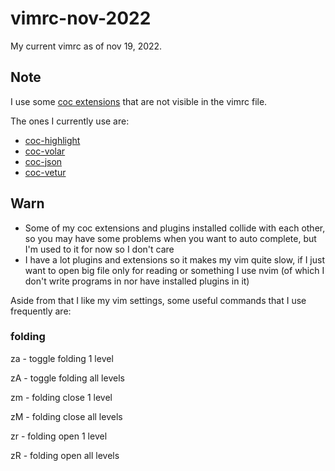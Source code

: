 # vimrc-nov-2022
My current vimrc as of nov 19, 2022.

## Note
I use some [coc extensions](https://github.com/neoclide/coc.nvim/wiki/Using-coc-extensions#implemented-coc-extensions) that are not visible in the vimrc file.

The ones I currently use are:
- [coc-highlight](https://github.com/neoclide/coc-highlight)
- [coc-volar](https://github.com/yaegassy/coc-volar)
- [coc-json](https://github.com/neoclide/coc-json)
- [coc-vetur](https://github.com/neoclide/coc-vetur)

## Warn
- Some of my coc extensions and plugins installed collide with each other, so you may have some problems when you want to auto complete, but I'm used to it for now so I don't care
- I have a lot plugins and extensions so it makes my vim quite slow, if I just want to open big file only for reading or something I use nvim (of which I don't write programs in nor have installed plugins in it)

Aside from that I like my vim settings, some useful commands that I use frequently are:

### folding
za - toggle folding 1 level

zA - toggle folding all levels

zm - folding close 1 level

zM - folding close all levels

zr - folding open 1 level

zR - folding open all levels
